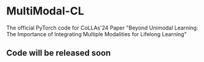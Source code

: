# MultiModal-CL
The official PyTorch code for CoLLAs'24 Paper "Beyond Unimodal Learning: The Importance of Integrating Multiple Modalities for Lifelong Learning"


## Code will be released soon
